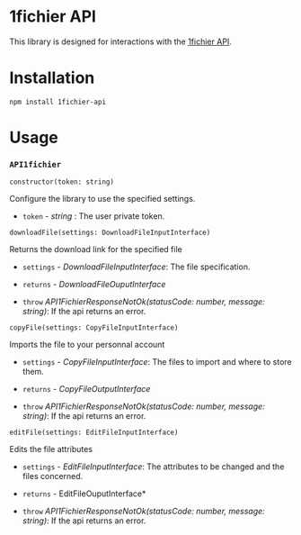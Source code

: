 # 1fichier API

This library is designed for interactions with the [1fichier API](https://1fichier.com/api.html).

# Installation

```
npm install 1fichier-api
```

# Usage

### `API1fichier`  

`constructor(token: string)`

Configure the library to use the specified settings.  

- `token` - *string* : The user private token.

`downloadFile(settings: DownloadFileInputInterface)`

Returns the download link for the specified file

- `settings` - *DownloadFileInputInterface*: The file specification.

- `returns` - *DownloadFileOuputInterface*

- `throw` *API1FichierResponseNotOk(statusCode: number, message: string)*: If the api returns an error.

`copyFile(settings: CopyFileInputInterface)`

Imports the file to your personnal account

- `settings` - *CopyFileInputInterface*: The files to import and where to store them.

- `returns` - *CopyFileOutputInterface*

- `throw` *API1FichierResponseNotOk(statusCode: number, message: string)*: If the api returns an error.

`editFile(settings: EditFileInputInterface)`

Edits the file attributes

- `settings` - *EditFileInputInterface*: The attributes to be changed and the files concerned.

- `returns` - EditFileOuputInterface*

- `throw` *API1FichierResponseNotOk(statusCode: number, message: string)*: If the api returns an error.